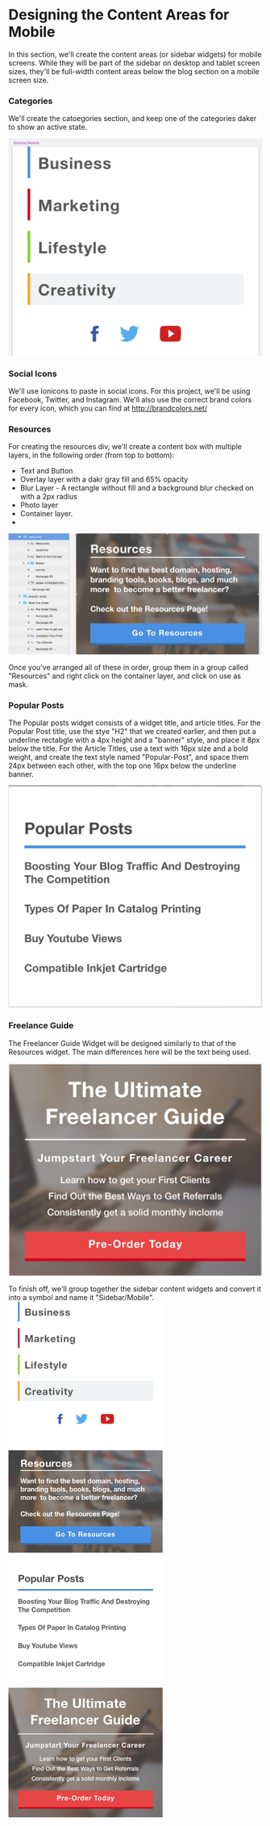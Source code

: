 # Designing the Content Areas for Mobile

In this section, we'll create the content areas (or sidebar widgets) for mobile screens. While they will be part of the sidebar on desktop and tablet screen sizes, they'll be full-width content areas below the blog section on a mobile screen size.

### Categories
We'll create the catoegories section, and keep one of the categories daker to show an active state.

![](5-3-categories.png)

### Social Icons
We'll use Ionicons to paste in social icons. For this project, we'll be using Facebook, Twitter, and Instagram. We'll also use the correct brand colors for every icon, which you can find at http://brandcolors.net/

### Resources

For creating the resources div, we'll create a content box with multiple layers, in the following order (from top to bottom):
- Text and Button
- Overlay layer with a dakr gray fill and 65% opacity
- Blur Layer - A rectangle without fill and a background blur checked on with a 2px radius
- Photo layer
- Container layer.
- 
![](5-3-Resources.png)

Once you've arranged all of these in order, group them in a group called "Resources" and right click on the container layer, and click on use as mask.

### Popular Posts
The Popular posts widget consists of a widget title, and article titles. For the Popular Post title, use the stye "H2" that we created earlier, and then put a underline rectabgle with a 4px height and a "banner" style, and place it 8px below the title. For the Article Titles, use a text with 16px size and a bold weight, and create the text style named "Popular-Post", and space them 24px between each other, with the top one 16px below the underline banner.

![](5-3-Popular-Posts.png)

### Freelance Guide
The Freelancer Guide Widget will be designed similarly to that of the Resources widget. The main differences here will be the text being used.

![](5-3-Ultimate-Guide.png)

To finish off, we'll group together the sidebar content widgets and convert it into a symbol and name it "Sidebar/Mobile".
![](5-3-Sidebar-Mobile.png)
